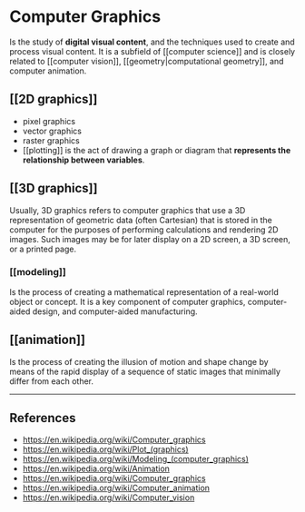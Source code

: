 # Computer Graphics

Is the study of **digital visual content**, and the techniques used to create and process visual content. It is a subfield of [[computer science]] and is closely related to [[computer vision]], [[geometry|computational geometry]], and computer animation.

## [[2D graphics]]
- pixel graphics
- vector graphics
- raster graphics
-  [[plotting]] is the act of drawing a graph or diagram that **represents the relationship between variables**.


## [[3D graphics]]
Usually, 3D graphics refers to computer graphics that use a 3D representation of geometric data (often Cartesian) that is stored in the computer for the purposes of performing calculations and rendering 2D images. Such images may be for later display on a 2D screen, a 3D screen, or a printed page.
### [[modeling]]
Is the process of creating a mathematical representation of a real-world object or concept. It is a key component of computer graphics, computer-aided design, and computer-aided manufacturing.

## [[animation]]
Is the process of creating the illusion of motion and shape change by means of the rapid display of a sequence of static images that minimally differ from each other.

----
## References
- https://en.wikipedia.org/wiki/Computer_graphics
- https://en.wikipedia.org/wiki/Plot_(graphics)
- https://en.wikipedia.org/wiki/Modeling_(computer_graphics)
- https://en.wikipedia.org/wiki/Animation
- https://en.wikipedia.org/wiki/Computer_graphics
- https://en.wikipedia.org/wiki/Computer_animation
- https://en.wikipedia.org/wiki/Computer_vision
